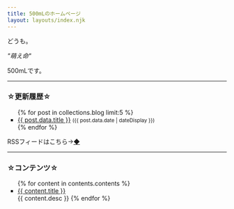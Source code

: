 ```yaml
---
title: 500mLのホームページ
layout: layouts/index.njk
---
```


どうも。

*"萌え命"*

500mLです。

---

<h3 class="align-center"> ☆更新履歴☆ </h3>

<ul>
  {% for post in collections.blog limit:5 %}
    <li type="square">
      <a href="{{ post.url }}">{{ post.data.title }}</a>
      <small>({{ post.data.date | dateDisplay }})</small>
    </li>
  {% endfor %}
</ul>

<p class="align-center"> RSSフィードはこちら→<a href="/feed.xml">◆</a></p>

---

<h3 class="align-center"> ☆コンテンツ☆ </h3>

<div>
  <ul>
    {% for content in contents.contents %}
      <li type="square"><a href={{ content.url }}>{{ content.title }}</a></li>
      {{ content.desc }}
    {% endfor %}
  </ul>
</div>
